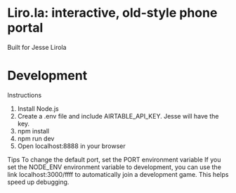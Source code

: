 # Liro.la: interactive, old-style phone portal

Built for Jesse Lirola

# Development

Instructions
1. Install Node.js
2. Create a .env file and include AIRTABLE_API_KEY. Jesse will have the key.
3. npm install
4. npm run dev
5. Open localhost:8888 in your browser

Tips
To change the default port, set the PORT environment variable
If you set the NODE_ENV environment variable to development, you can use the link localhost:3000/ffff to automatically join a development game. This helps speed up debugging.
